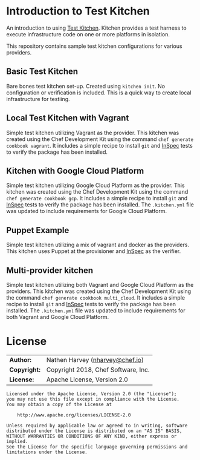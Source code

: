# Introduction to Test Kitchen

An introduction to using [Test Kitchen](https://kitchen.ci/).  Kitchen provides a test harness to execute infrastructure code on one or more platforms in isolation.

This repository contains sample test kitchen configurations for various providers.

## Basic Test Kitchen

Bare bones test kitchen set-up.  Created using `kitchen init`.  No configuration or verification is included.  This is a quick way to create local infrastructure for testiing.

## Local Test Kitchen with Vagrant

Simple test kitchen utilizing Vagrant as the provider.  This kitchen was created using the Chef Development Kit using the command `chef generate cookbook vagrant`.  It includes a simple recipe to install `git` and [InSpec](https://www.inspec.io/) tests to verify the package has been installed.

## Kitchen with Google Cloud Platform

Simple test kitchen utilizing Google Cloud Platform as the provider.  This kitchen was created using the Chef Development Kit using the command `chef generate cookbook gcp`.  It includes a simple recipe to install `git` and [InSpec](https://www.inspec.io/) tests to verify the package has been installed.  The `.kitchen.yml` file was updated to include requirements for Google Cloud Platform.

## Puppet Example

Simple test kitchen utilizing a mix of vagrant and docker as the providers.  This kitchen uses Puppet at the provisioner and [InSpec](https://www.inspec.io) as the verifier.

## Multi-provider kitchen

Simple test kitchen utilizing both Vagrant and Google Cloud Platform as the providers.  This kitchen was created using the Chef Development Kit using the command `chef generate cookbook multi_cloud`.  It includes a simple recipe to install `git` and [InSpec](https://www.inspec.io/) tests to verify the package has been installed.  The `.kitchen.yml` file was updated to include requirements for both Vagrant and Google Cloud Platform.

# License

|                      |                                          |
|:---------------------|:-----------------------------------------|
| **Author:**          | Nathen Harvey (<nharvey@chef.io>)
| **Copyright:**       | Copyright 2018, Chef Software, Inc.
| **License:**         | Apache License, Version 2.0

```
Licensed under the Apache License, Version 2.0 (the "License");
you may not use this file except in compliance with the License.
You may obtain a copy of the License at

    http://www.apache.org/licenses/LICENSE-2.0

Unless required by applicable law or agreed to in writing, software
distributed under the License is distributed on an "AS IS" BASIS,
WITHOUT WARRANTIES OR CONDITIONS OF ANY KIND, either express or implied.
See the License for the specific language governing permissions and
limitations under the License.
```
